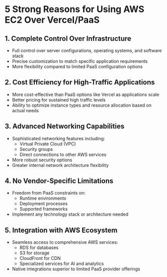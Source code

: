 # 5 Strong Reasons for Using AWS EC2 Over Vercel/PaaS

## 1. Complete Control Over Infrastructure
- Full control over server configurations, operating systems, and software stack
- Precise customization to match specific application requirements 
- More flexibility compared to limited PaaS configuration options

## 2. Cost Efficiency for High-Traffic Applications
- More cost-effective than PaaS options like Vercel as applications scale
- Better pricing for sustained high traffic levels
- Ability to optimize instance types and resource allocation based on actual needs

## 3. Advanced Networking Capabilities 
- Sophisticated networking features including:
  - Virtual Private Cloud (VPC)
  - Security groups
  - Direct connections to other AWS services
- More robust security options
- Greater internal network architecture flexibility

## 4. No Vendor-Specific Limitations
- Freedom from PaaS constraints on:
  - Runtime environments
  - Deployment processes
  - Supported frameworks
- Implement any technology stack or architecture needed

## 5. Integration with AWS Ecosystem
- Seamless access to comprehensive AWS services:
  - RDS for databases
  - S3 for storage
  - CloudFront for CDN
  - Specialized services for AI and analytics
- Native integrations superior to limited PaaS provider offerings